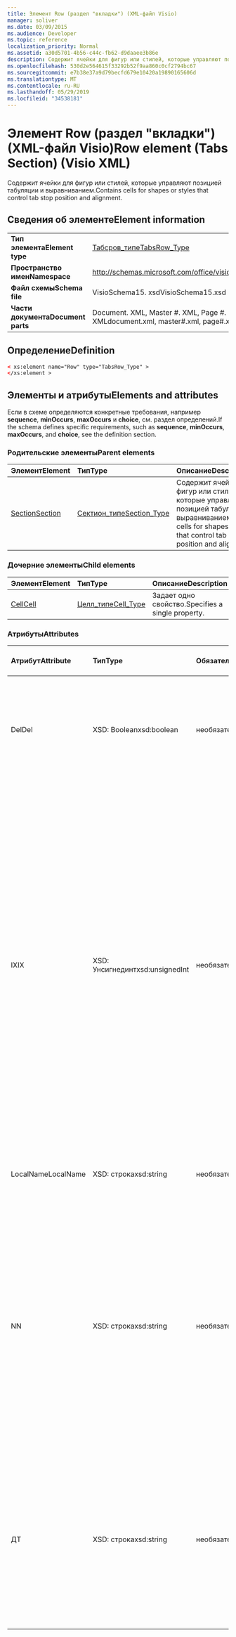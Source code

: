 ```yaml
---
title: Элемент Row (раздел "вкладки") (XML-файл Visio)
manager: soliver
ms.date: 03/09/2015
ms.audience: Developer
ms.topic: reference
localization_priority: Normal
ms.assetid: a30d5701-4b56-c44c-fb62-d9daaee3b86e
description: Содержит ячейки для фигур или стилей, которые управляют позицией табуляции и выравниванием.
ms.openlocfilehash: 530d2e564615f33292b52f9aa860c0cf2794bc67
ms.sourcegitcommit: e7b38e37a9d79becfd679e10420a19890165606d
ms.translationtype: MT
ms.contentlocale: ru-RU
ms.lasthandoff: 05/29/2019
ms.locfileid: "34538181"
---
```

# <a name="row-element-tabs-section-visio-xml"></a><span data-ttu-id="7b5fe-103">Элемент Row (раздел "вкладки") (XML-файл Visio)</span><span class="sxs-lookup"><span data-stu-id="7b5fe-103">Row element (Tabs Section) (Visio XML)</span></span>

<span data-ttu-id="7b5fe-104">Содержит ячейки для фигур или стилей, которые управляют позицией табуляции и выравниванием.</span><span class="sxs-lookup"><span data-stu-id="7b5fe-104">Contains cells for shapes or styles that control tab stop position and alignment.</span></span>
  
## <a name="element-information"></a><span data-ttu-id="7b5fe-105">Сведения об элементе</span><span class="sxs-lookup"><span data-stu-id="7b5fe-105">Element information</span></span>

|||
|:-----|:-----|
|<span data-ttu-id="7b5fe-106">**Тип элемента**</span><span class="sxs-lookup"><span data-stu-id="7b5fe-106">**Element type**</span></span> <br/> |[<span data-ttu-id="7b5fe-107">Табсров_типе</span><span class="sxs-lookup"><span data-stu-id="7b5fe-107">TabsRow_Type</span></span>](tabsrow_type-complextypevisio-xml.md) <br/> |
|<span data-ttu-id="7b5fe-108">**Пространство имен**</span><span class="sxs-lookup"><span data-stu-id="7b5fe-108">**Namespace**</span></span> <br/> |http://schemas.microsoft.com/office/visio/2012/main  <br/> |
|<span data-ttu-id="7b5fe-109">**Файл схемы**</span><span class="sxs-lookup"><span data-stu-id="7b5fe-109">**Schema file**</span></span> <br/> |<span data-ttu-id="7b5fe-110">VisioSchema15. xsd</span><span class="sxs-lookup"><span data-stu-id="7b5fe-110">VisioSchema15.xsd</span></span>  <br/> |
|<span data-ttu-id="7b5fe-111">**Части документа**</span><span class="sxs-lookup"><span data-stu-id="7b5fe-111">**Document parts**</span></span> <br/> |<span data-ttu-id="7b5fe-112">Document. XML, Master #. XML, Page #. XML</span><span class="sxs-lookup"><span data-stu-id="7b5fe-112">document.xml, master#.xml, page#.xml</span></span>  <br/> |
   
## <a name="definition"></a><span data-ttu-id="7b5fe-113">Определение</span><span class="sxs-lookup"><span data-stu-id="7b5fe-113">Definition</span></span>

```XML
< xs:element name="Row" type="TabsRow_Type" >
</xs:element >
```

## <a name="elements-and-attributes"></a><span data-ttu-id="7b5fe-114">Элементы и атрибуты</span><span class="sxs-lookup"><span data-stu-id="7b5fe-114">Elements and attributes</span></span>

<span data-ttu-id="7b5fe-115">Если в схеме определяются конкретные требования, например **sequence**, **minOccurs**, **maxOccurs** и **choice**, см. раздел определений.</span><span class="sxs-lookup"><span data-stu-id="7b5fe-115">If the schema defines specific requirements, such as **sequence**, **minOccurs**, **maxOccurs**, and **choice**, see the definition section.</span></span> 
  
### <a name="parent-elements"></a><span data-ttu-id="7b5fe-116">Родительские элементы</span><span class="sxs-lookup"><span data-stu-id="7b5fe-116">Parent elements</span></span>

|<span data-ttu-id="7b5fe-117">**Элемент**</span><span class="sxs-lookup"><span data-stu-id="7b5fe-117">**Element**</span></span>|<span data-ttu-id="7b5fe-118">**Тип**</span><span class="sxs-lookup"><span data-stu-id="7b5fe-118">**Type**</span></span>|<span data-ttu-id="7b5fe-119">**Описание**</span><span class="sxs-lookup"><span data-stu-id="7b5fe-119">**Description**</span></span>|
|:-----|:-----|:-----|
|[<span data-ttu-id="7b5fe-120">Section</span><span class="sxs-lookup"><span data-stu-id="7b5fe-120">Section</span></span>](section-element-sheet_type-complextypevisio-xml.md) <br/> |[<span data-ttu-id="7b5fe-121">Сектион_типе</span><span class="sxs-lookup"><span data-stu-id="7b5fe-121">Section_Type</span></span>](section_type-complextypevisio-xml.md) <br/> |<span data-ttu-id="7b5fe-122">Содержит ячейки для фигур или стилей, которые управляют позицией табуляции и выравниванием.</span><span class="sxs-lookup"><span data-stu-id="7b5fe-122">Contains cells for shapes or styles that control tab stop position and alignment.</span></span>  <br/> |
   
### <a name="child-elements"></a><span data-ttu-id="7b5fe-123">Дочерние элементы</span><span class="sxs-lookup"><span data-stu-id="7b5fe-123">Child elements</span></span>

|<span data-ttu-id="7b5fe-124">**Элемент**</span><span class="sxs-lookup"><span data-stu-id="7b5fe-124">**Element**</span></span>|<span data-ttu-id="7b5fe-125">**Тип**</span><span class="sxs-lookup"><span data-stu-id="7b5fe-125">**Type**</span></span>|<span data-ttu-id="7b5fe-126">**Описание**</span><span class="sxs-lookup"><span data-stu-id="7b5fe-126">**Description**</span></span>|
|:-----|:-----|:-----|
|[<span data-ttu-id="7b5fe-127">Cell</span><span class="sxs-lookup"><span data-stu-id="7b5fe-127">Cell</span></span>](cell-element-tabs-sectionvisio-xml.md) <br/> |[<span data-ttu-id="7b5fe-128">Целл_типе</span><span class="sxs-lookup"><span data-stu-id="7b5fe-128">Cell_Type</span></span>](cell_type-complextypevisio-xml.md) <br/> |<span data-ttu-id="7b5fe-129">Задает одно свойство.</span><span class="sxs-lookup"><span data-stu-id="7b5fe-129">Specifies a single property.</span></span>  <br/> |
   
### <a name="attributes"></a><span data-ttu-id="7b5fe-130">Атрибуты</span><span class="sxs-lookup"><span data-stu-id="7b5fe-130">Attributes</span></span>

|<span data-ttu-id="7b5fe-131">**Атрибут**</span><span class="sxs-lookup"><span data-stu-id="7b5fe-131">**Attribute**</span></span>|<span data-ttu-id="7b5fe-132">**Тип**</span><span class="sxs-lookup"><span data-stu-id="7b5fe-132">**Type**</span></span>|<span data-ttu-id="7b5fe-133">**Обязательный**</span><span class="sxs-lookup"><span data-stu-id="7b5fe-133">**Required**</span></span>|<span data-ttu-id="7b5fe-134">**Описание**</span><span class="sxs-lookup"><span data-stu-id="7b5fe-134">**Description**</span></span>|<span data-ttu-id="7b5fe-135">**Возможные значения**</span><span class="sxs-lookup"><span data-stu-id="7b5fe-135">**Possible values**</span></span>|
|:-----|:-----|:-----|:-----|:-----|
|<span data-ttu-id="7b5fe-136">Del</span><span class="sxs-lookup"><span data-stu-id="7b5fe-136">Del</span></span>  <br/> |<span data-ttu-id="7b5fe-137">XSD: Boolean</span><span class="sxs-lookup"><span data-stu-id="7b5fe-137">xsd:boolean</span></span>  <br/> |<span data-ttu-id="7b5fe-138">необязательный</span><span class="sxs-lookup"><span data-stu-id="7b5fe-138">optional</span></span>  <br/> |<span data-ttu-id="7b5fe-139">Указывает, удалена ли строка, которая в противном случае была бы унаследована от основной фигуры.</span><span class="sxs-lookup"><span data-stu-id="7b5fe-139">Specifies whether a row that would otherwise be inherited from a master shape has been deleted.</span></span>  <br/> |<span data-ttu-id="7b5fe-140">Значения типа XSD: Boolean.</span><span class="sxs-lookup"><span data-stu-id="7b5fe-140">Values of the xsd:boolean type.</span></span>  <br/> |
|<span data-ttu-id="7b5fe-141">IX</span><span class="sxs-lookup"><span data-stu-id="7b5fe-141">IX</span></span>  <br/> |<span data-ttu-id="7b5fe-142">XSD: Унсигнединт</span><span class="sxs-lookup"><span data-stu-id="7b5fe-142">xsd:unsignedInt</span></span>  <br/> |<span data-ttu-id="7b5fe-143">необязательный</span><span class="sxs-lookup"><span data-stu-id="7b5fe-143">optional</span></span>  <br/> |<span data-ttu-id="7b5fe-144">Задает отсчитываемый от единицы идентификатор строки.</span><span class="sxs-lookup"><span data-stu-id="7b5fe-144">Specifies the one-based identifier for the row.</span></span> <span data-ttu-id="7b5fe-145">Он должен быть уникальное и превышать другие идентификаторы в одном разделе. Атрибут IX используется только для разделов "символ", "подключение", "Филлградиент", "геометрия", "область", "Линеградиент", "Абзац", "фрагмент" и "вкладки".</span><span class="sxs-lookup"><span data-stu-id="7b5fe-145">It should be unqiue and greater than other identifiers in the same section.The IX attribute is only used for the Character, Connection, Field, FillGradient, Geometry, Layer, LineGradient, Paragraph, Reviewer, Scratch, and Tabs sections.</span></span> <span data-ttu-id="7b5fe-146">Строка может иметь только один из атрибутов IX или N.</span><span class="sxs-lookup"><span data-stu-id="7b5fe-146">A row can only have one of the IX or N attributes.</span></span>  <br/> |<span data-ttu-id="7b5fe-147">Значения типа XSD: Унсигнединт.</span><span class="sxs-lookup"><span data-stu-id="7b5fe-147">Values of the xsd:unsignedInt type.</span></span>  <br/> |
|<span data-ttu-id="7b5fe-148">LocalName</span><span class="sxs-lookup"><span data-stu-id="7b5fe-148">LocalName</span></span>  <br/> |<span data-ttu-id="7b5fe-149">XSD: строка</span><span class="sxs-lookup"><span data-stu-id="7b5fe-149">xsd:string</span></span>  <br/> |<span data-ttu-id="7b5fe-150">необязательный</span><span class="sxs-lookup"><span data-stu-id="7b5fe-150">optional</span></span>  <br/> |<span data-ttu-id="7b5fe-151">Задает уникальное зависящее от языка имя строки.</span><span class="sxs-lookup"><span data-stu-id="7b5fe-151">Specifies the unique language-dependent name of the row.</span></span>  <br/> |<span data-ttu-id="7b5fe-152">Значения типа String: XSD.</span><span class="sxs-lookup"><span data-stu-id="7b5fe-152">Values of the xsd:string type.</span></span>  <br/> |
|<span data-ttu-id="7b5fe-153">N</span><span class="sxs-lookup"><span data-stu-id="7b5fe-153">N</span></span>  <br/> |<span data-ttu-id="7b5fe-154">XSD: строка</span><span class="sxs-lookup"><span data-stu-id="7b5fe-154">xsd:string</span></span>  <br/> |<span data-ttu-id="7b5fe-155">необязательный</span><span class="sxs-lookup"><span data-stu-id="7b5fe-155">optional</span></span>  <br/> |<span data-ttu-id="7b5fe-156">Задает уникальное имя строки, не зависящее от языка. Атрибут N используется только для разделов "пользователь", "свойство", "действия", "элементы управления", "гиперссылка" и "Актионтаг".</span><span class="sxs-lookup"><span data-stu-id="7b5fe-156">Specifies the unique language-independent name of the row.The N attribute is only used for the User, Property, Actions, Control, Connection, Hyperlink, and ActionTag sections.</span></span> <span data-ttu-id="7b5fe-157">Строка может иметь только один из атрибутов IX или N.</span><span class="sxs-lookup"><span data-stu-id="7b5fe-157">A row can only have one of the IX or N attributes.</span></span>  <br/> |<span data-ttu-id="7b5fe-158">Значения типа String: XSD.</span><span class="sxs-lookup"><span data-stu-id="7b5fe-158">Values of the xsd:string type.</span></span>  <br/> |
|<span data-ttu-id="7b5fe-159">Д</span><span class="sxs-lookup"><span data-stu-id="7b5fe-159">T</span></span>  <br/> |<span data-ttu-id="7b5fe-160">XSD: строка</span><span class="sxs-lookup"><span data-stu-id="7b5fe-160">xsd:string</span></span>  <br/> |<span data-ttu-id="7b5fe-161">необязательный</span><span class="sxs-lookup"><span data-stu-id="7b5fe-161">optional</span></span>  <br/> |<span data-ttu-id="7b5fe-162">Указывает тип геометрического пути, представленного строкой и используемый в визуализации геометрии.</span><span class="sxs-lookup"><span data-stu-id="7b5fe-162">Specifies the type of the geometric path represented by the row and used in geometry visualization.</span></span> <span data-ttu-id="7b5fe-163">Атрибут T используется только для раздела Geometry.</span><span class="sxs-lookup"><span data-stu-id="7b5fe-163">The T attribute is only used for the Geometry section.</span></span>  <br/> |<span data-ttu-id="7b5fe-164">Значения типа String: XSD.</span><span class="sxs-lookup"><span data-stu-id="7b5fe-164">Values of the xsd:string type.</span></span>  <br/> |
   

